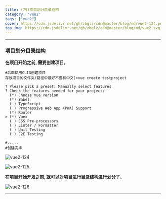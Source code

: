 ```yaml
---
title: (79)项目划分目录结构
category: "vue2"
tags: ["vue2"]
cover: https://cdn.jsdelivr.net/gh/zbglz/cdn@master/blog/md/vue2-124.png
top_img: https://cdn.jsdelivr.net/gh/zbglz/cdn@master/blog/md/vue2.svg
---
```


***

### 项目划分目录结构

**在项目开始之前, 需要创建项目**。


    #后面都用CLI3创建项目
    存放项目的文件夹(路径中最好不要有中文)>vue create testproject
    
    ? Please pick a preset: Manually select features
    ? Check the features needed for your project:
      (*) Choose Vue version
      (*) Babel
      ( ) TypeScript
      ( ) Progressive Web App (PWA) Support
      (*) Router
    > (*) Vuex
      ( ) CSS Pre-processors
      ( ) Linter / Formatter
      ( ) Unit Testing
      ( ) E2E Testing
    
    #.....
    #创建完毕

![vue2-124](https://cdn.jsdelivr.net/gh/zbglz/cdn@master/blog/md/vue2-124.png)

![vue2-125](https://cdn.jsdelivr.net/gh/zbglz/cdn@master/blog/md/vue2-125.png)

**在项目开始开发之前, 就可以对项目进行目录结构进行划分了**。

![vue2-126](https://cdn.jsdelivr.net/gh/zbglz/cdn@master/blog/md/vue2-126.png)


***